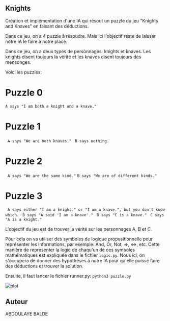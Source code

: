 ## Knights

Création et implémentation d'une IA qui résout un puzzle du jeu "Knights and Knaves" en faisant des déductions.

Dans ce jeu, on a 4 puzzle à résoudre. Mais ici l'objectif reste de laisser notre IA le faire à notre 
place. 

Dans ce jeu, on a deux types de personnages: knights et knaves. Les knights disent toujours la vérité et les knaves disent toujours des mensonges.

Voici les puzzles:
# Puzzle 0
```A says "I am both a knight and a knave."```

# Puzzle 1
``` A says "We are both knaves."```
``` B says nothing.```


# Puzzle 2
``` A says "We are the same kind."```
```B says "We are of different kinds."```

# Puzzle 3
``` A says either "I am a knight." or "I am a knave.", but you don't know which.```
``` B says "A said 'I am a knave'."```
``` B says "C is a knave."```
``` C says "A is a knight."```

L'objectif du jeu est de trouver la vérité sur les personnages A, B et C.

Pour cela on va utiliser des symboles de logique propositionnelle pour représenter les informations, par exemple: And, Or, Not, =>, <=>, etc.
Cette manière de representer la logic de chaqu'un de ces symboles mathématiques est expliquée dans le fichier ```logic.py```.
Nous ici, on s'occupera de donner des hypothèses à notre IA pour qu'elle puisse faire des déductions et trouver la solution.

Ensuite, il faut lancer le fichier runner.py: 
```python3 puzzle.py```

![plot](Knights.png)


## Auteur
ABDOULAYE BALDE
